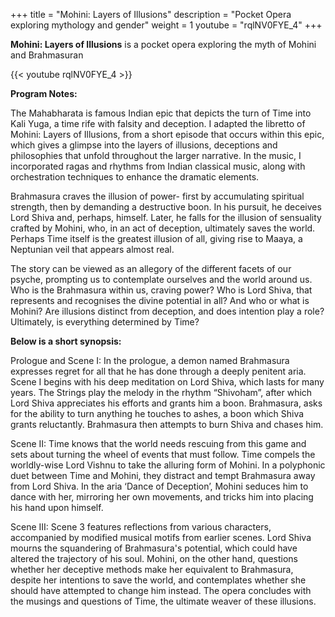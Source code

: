 +++
title = "Mohini: Layers of Illusions"
description = "Pocket Opera exploring mythology and gender"
weight = 1
youtube = "rqlNV0FYE_4"
+++

**Mohini: Layers of Illusions** is a pocket opera exploring the myth of Mohini and Brahmasuran

 {{< youtube rqlNV0FYE_4 >}}


**Program Notes:**

The Mahabharata is famous Indian epic that depicts the turn of Time into Kali Yuga, a time rife with falsity and deception. I adapted the libretto of Mohini: Layers of Illusions, from a short episode that occurs within this epic, which gives a glimpse into the layers of illusions, deceptions and philosophies that unfold throughout the larger narrative. In the music, I incorporated ragas and rhythms from Indian classical music, along with orchestration techniques to enhance the dramatic elements.

Brahmasura craves the illusion of power- first by accumulating spiritual strength, then by demanding a destructive boon. In his pursuit, he deceives Lord Shiva and, perhaps, himself. Later, he falls for the illusion of sensuality crafted by Mohini, who, in an act of deception, ultimately saves the world. Perhaps Time itself is the greatest illusion of all, giving rise to Maaya, a Neptunian veil that appears almost real.

The story can be viewed as an allegory of the different facets of our psyche, prompting us to contemplate ourselves and the world around us. Who is the Brahmasura within us, craving power? Who is Lord Shiva, that represents and recognises the divine potential in all? And who or what is Mohini? Are illusions distinct from deception, and does intention play a role? Ultimately, is everything determined by Time?


**Below is a short synopsis:**

Prologue and Scene I:
In the prologue, a demon named Brahmasura expresses regret for all that he has done through a deeply penitent aria. Scene I begins with his deep meditation on Lord Shiva, which lasts for many years. The Strings play the melody in the rhythm “Shivoham”, after which Lord Shiva appreciates his efforts and grants him a boon. Brahmasura, asks for the ability to turn anything he touches to ashes, a boon which Shiva grants reluctantly. Brahmasura then attempts to burn Shiva and chases him.

Scene II:
Time knows that the world needs rescuing from this game and sets about turning the wheel of events that must follow. Time compels the worldly-wise Lord Vishnu to take the alluring form of Mohini. In a polyphonic duet between Time and Mohini, they distract and tempt Brahmasura away from Lord Shiva. In the aria ‘Dance of Deception’, Mohini seduces him to dance with her, mirroring her own movements, and tricks him into placing his hand upon himself.

Scene III:
Scene 3 features reflections from various characters, accompanied by modified musical motifs from earlier scenes. Lord Shiva mourns the squandering of Brahmasura's potential, which could have altered the trajectory of his soul. Mohini, on the other hand, questions whether her deceptive methods make her equivalent to Brahmasura, despite her intentions to save the world, and contemplates whether she should have attempted to change him instead. The opera concludes with the musings and questions of Time, the ultimate weaver of these illusions.